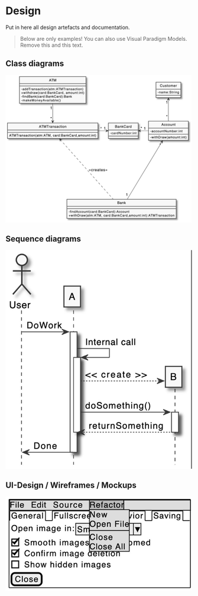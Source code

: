 # Design

Put in here all design artefacts and documentation.

> Below are only examples! You can also use Visual Paradigm Models. Remove this and this text. 

## Class diagrams

![class diagram](images/example-class-diagram.jpg)

## Sequence diagrams

![Sequence diagram](images/example-sequence-diagram.jpg)

## UI-Design / Wireframes / Mockups

![UI mockup](images/example-ui.jpg)
